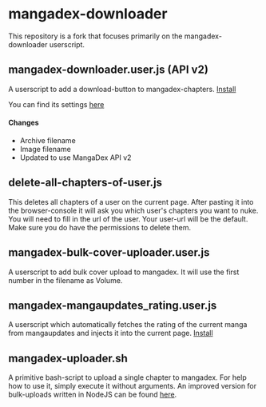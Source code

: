 # mangadex-downloader
This repository is a fork that focuses primarily on the mangadex-downloader userscript.

## mangadex-downloader.user.js (API v2)
A userscript to add a download-button to mangadex-chapters. [Install](https://github.com/konokodo/mangadex-downloader/raw/master/mangadex-downloader.user.js) 

You can find its settings [here](https://mangadex.com/settings)

#### Changes

- Archive filename
- Image filename
- Updated to use MangaDex API v2

## delete-all-chapters-of-user.js
This deletes all chapters of a user on the current page. After pasting it into the browser-console it will ask you which user's chapters you want to nuke. You will need to fill in the url of the user. Your user-url will be the default. Make sure you do have the permissions to delete them.

## mangadex-bulk-cover-uploader.user.js
A userscript to add bulk cover upload to mangadex. It will use the first number in the filename as Volume.  
  
## mangadex-mangaupdates_rating.user.js
A userscript which automatically fetches the rating of the current manga from mangaupdates and injects it into the current page. [Install](https://github.com/xicelord/mangadex-scripts/raw/master/mangadex-mangaupdates_rating.user.js)

## mangadex-uploader.sh
A primitive bash-script to upload a single chapter to mangadex. For help how to use it, simply execute it without arguments.
An improved version for bulk-uploads written in NodeJS can be found [here](https://github.com/xicelord/mangadex-bulkuploader).
